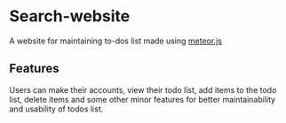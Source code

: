 # Search-website
A website for maintaining to-dos list made using [meteor.js](www.meteor.com)

## Features
Users can make their accounts, view their todo list, add items to the todo list, delete items and some other minor features for better maintainability and usability of todos list.
